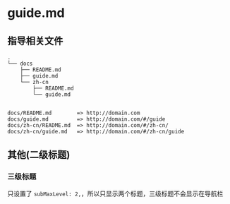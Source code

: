 # guide.md

## 指导相关文件

```text
.
└── docs
    ├── README.md
    ├── guide.md
    └── zh-cn
        ├── README.md
        └── guide.md


docs/README.md        => http://domain.com
docs/guide.md         => http://domain.com/#/guide
docs/zh-cn/README.md  => http://domain.com/#/zh-cn/
docs/zh-cn/guide.md   => http://domain.com/#/zh-cn/guide

```

## 其他(二级标题)

### 三级标题

只设置了 `subMaxLevel: 2,`，所以只显示两个标题，三级标题不会显示在导航栏


